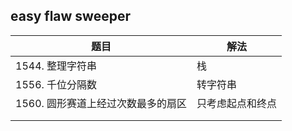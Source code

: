 ## easy flaw sweeper

| 题目                               | 解法             |
| ---------------------------------- | ---------------- |
| 1544. 整理字符串                   | 栈               |
| 1556. 千位分隔数                   | 转字符串         |
| 1560. 圆形赛道上经过次数最多的扇区 | 只考虑起点和终点 |
|                                    |                  |
|                                    |                  |

